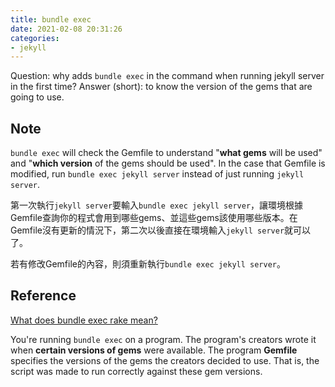 ```yaml
---
title: bundle exec
date: 2021-02-08 20:31:26
categories:
- jekyll
---
```


Question: why adds `bundle exec` in the command when running jekyll server in the first time?
Answer (short): to know the version of the gems that are going to use.


## Note
`bundle exec` will check the Gemfile to understand "**what gems** will be used" and "**which version** of the gems should be used".
In the case that Gemfile is modified, run `bundle exec jekyll server` instead of just running `jekyll server`.

第一次執行`jekyll server`要輸入`bundle exec jekyll server`，讓環境根據Gemfile查詢你的程式會用到哪些gems、並這些gems該使用哪些版本。在Gemfile沒有更新的情況下，第二次以後直接在環境輸入`jekyll server`就可以了。

若有修改Gemfile的內容，則須重新執行`bundle exec jekyll server`。


## Reference
[What does bundle exec rake mean?](https://stackoverflow.com/a/16218854/15028185)

You're running `bundle exec` on a program. The program's creators wrote it when **certain versions of gems** were available. The program **Gemfile** specifies the versions of the gems the creators decided to use. That is, the script was made to run correctly against these gem versions.